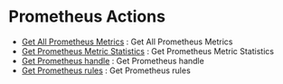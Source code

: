 # Prometheus Actions
* [Get All Prometheus Metrics](https://github.com/unskript/Awesome-CloudOps-Automation/tree/master/Prometheus/legos/prometheus_get_all_metrics/README.md) : Get All Prometheus Metrics
* [Get Prometheus Metric Statistics](https://github.com/unskript/Awesome-CloudOps-Automation/tree/master/Prometheus/legos/prometheus_get_metric_statistics/README.md) : Get Prometheus Metric Statistics
* [Get Prometheus handle](https://github.com/unskript/Awesome-CloudOps-Automation/tree/master/Prometheus/legos/prometheus_get_handle/README.md) : Get Prometheus handle
* [Get Prometheus rules](https://github.com/unskript/Awesome-CloudOps-Automation/tree/master/Prometheus/legos/prometheus_alerts_list/README.md) : Get Prometheus rules

